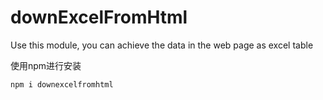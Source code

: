 # downExcelFromHtml

Use this module, you can achieve the data in the web page as excel table

使用npm进行安装
```
npm i downexcelfromhtml
```
